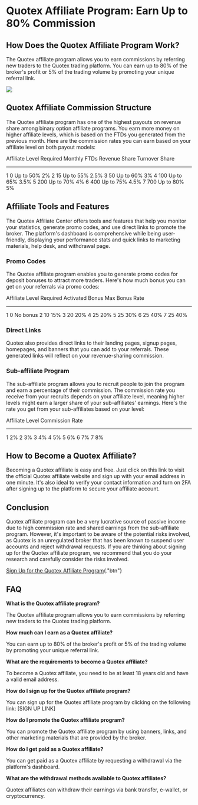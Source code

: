 # Quotex Affiliate Program: Earn Up to 80% Commission

## How Does the Quotex Affiliate Program Work?

The Quotex affiliate program allows you to earn commissions by referring
new traders to the Quotex trading platform. You can earn up to 80% of
the broker\'s profit or 5% of the trading volume by promoting your
unique referral link.

[![](https://static.quotex.io/files/3_en/300_250.jpg)](https://traff.sbs/brokerqxlid)

## Quotex Affiliate Commission Structure

The Quotex affiliate program has one of the highest payouts on revenue
share among binary option affiliate programs. You earn more money on
higher affiliate levels, which is based on the FTDs you generated from
the previous month. Here are the commission rates you can earn based on
your affiliate level on both payout models:

  Affiliate Level   Required Monthly FTDs   Revenue Share   Turnover Share
  ----------------- ----------------------- --------------- ----------------
  1                 0                       Up to 50%       2%
  2                 15                      Up to 55%       2.5%
  3                 50                      Up to 60%       3%
  4                 100                     Up to 65%       3.5%
  5                 200                     Up to 70%       4%
  6                 400                     Up to 75%       4.5%
  7                 700                     Up to 80%       5%

## Affiliate Tools and Features

The Quotex Affiliate Center offers tools and features that help you
monitor your statistics, generate promo codes, and use direct links to
promote the broker. The platform\'s dashboard is comprehensive while
being user-friendly, displaying your performance stats and quick links
to marketing materials, help desk, and withdrawal page.

### Promo Codes

The Quotex affiliate program enables you to generate promo codes for
deposit bonuses to attract more traders. Here\'s how much bonus you can
get on your referrals via promo codes:

  Affiliate Level   Required Activated Bonus   Max Bonus Rate
  ----------------- -------------------------- ----------------
  1                 0                          No bonus
  2                 10                         15%
  3                 20                         20%
  4                 25                         20%
  5                 25                         30%
  6                 25                         40%
  7                 25                         40%

### Direct Links

Quotex also provides direct links to their landing pages, signup pages,
homepages, and banners that you can add to your referrals. These
generated links will reflect on your revenue-sharing commission.

### Sub-affiliate Program

The sub-affiliate program allows you to recruit people to join the
program and earn a percentage of their commission. The commission rate
you receive from your recruits depends on your affiliate level, meaning
higher levels might earn a larger share of your sub-affiliates\'
earnings. Here\'s the rate you get from your sub-affiliates based on
your level:

  Affiliate Level   Commission Rate
  ----------------- -----------------
  1                 2%
  2                 3%
  3                 4%
  4                 5%
  5                 6%
  6                 7%
  7                 8%

## How to Become a Quotex Affiliate?

Becoming a Quotex affiliate is easy and free. Just click on this link to
visit the official Quotex affiliate website and sign up with your email
address in one minute. It\'s also ideal to verify your contact
information and turn on 2FA after signing up to the platform to secure
your affiliate account.

## Conclusion

Quotex affiliate program can be a very lucrative source of passive
income due to high commission rate and shared earnings from the
sub-affiliate program. However, it\'s important to be aware of the
potential risks involved, as Quotex is an unregulated broker that has
been known to suspend user accounts and reject withdrawal requests. If
you are thinking about signing up for the Quotex affiliate program, we
recommend that you do your research and carefully consider the risks
involved.

[Sign Up for the Quotex Affiliate
Program](\%22https://traff.sbs/brokerqxsignup\%22){."btn"}

## FAQ

**What is the Quotex affiliate program?**

The Quotex affiliate program allows you to earn commissions by referring
new traders to the Quotex trading platform.

**How much can I earn as a Quotex affiliate?**

You can earn up to 80% of the broker\'s profit or 5% of the trading
volume by promoting your unique referral link.

**What are the requirements to become a Quotex affiliate?**

To become a Quotex affiliate, you need to be at least 18 years old and
have a valid email address.

**How do I sign up for the Quotex affiliate program?**

You can sign up for the Quotex affiliate program by clicking on the
following link: \[SIGN UP LINK\]

**How do I promote the Quotex affiliate program?**

You can promote the Quotex affiliate program by using banners, links,
and other marketing materials that are provided by the broker.

**How do I get paid as a Quotex affiliate?**

You can get paid as a Quotex affiliate by requesting a withdrawal via
the platform\'s dashboard.

**What are the withdrawal methods available to Quotex affiliates?**

Quotex affiliates can withdraw their earnings via bank transfer,
e-wallet, or cryptocurrency.

